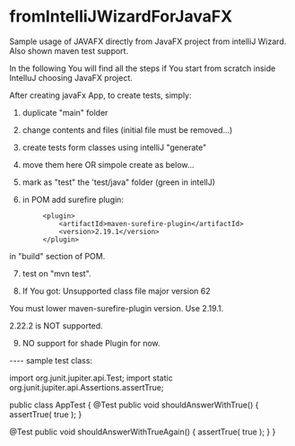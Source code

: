 # fromIntelliJWizardForJavaFX

Sample usage of JAVAFX directly from JavaFX project from intelliJ Wizard.
Also shown maven test support.

In the following You will find all the steps if You start from scratch inside IntelluJ choosing JavaFX project.

After creating javaFx App, to create tests, simply:

1) duplicate "main" folder
2) change contents and files (initial file must be removed...)
3) create tests form classes using intelliJ "generate"
4) move them here OR simpole create as below...
5) mark as "test" the 'test/java" folder (green in intellJ)
6) in POM add surefire plugin:

     <!-- added for Maven testing -->
            <plugin>
                <artifactId>maven-surefire-plugin</artifactId>
                <version>2.19.1</version>
            </plugin>

in "build" section of POM.

7) test on "mvn test".

8) If You got:
  Unsupported class file major version 62

You must lower maven-surefire-plugin version.
Use 2.19.1.

<version>2.22.2</version> is NOT supported.

9) NO support for shade Plugin for now.

---- sample test class:

import org.junit.jupiter.api.Test;
import static org.junit.jupiter.api.Assertions.assertTrue;

public class AppTest
{
   @Test
   public void shouldAnswerWithTrue()
   {
      assertTrue( true );
   }

   @Test
   public void shouldAnswerWithTrueAgain()
   {
      assertTrue( true );
   }
}

